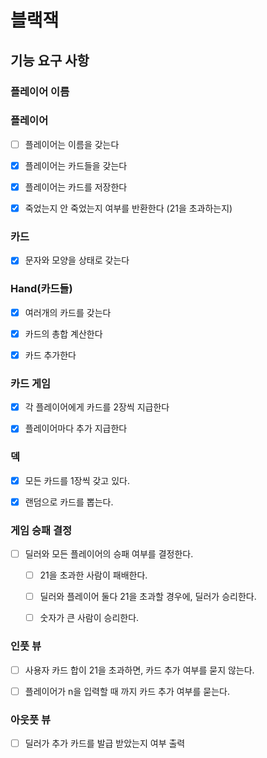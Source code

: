 # 블랙잭


## 기능 요구 사항

### 플레이어 이름

### 플레이어

- [ ] 플레이어는 이름을 갖는다
- [X] 플레이어는 카드들을 갖는다
- [X] 플레이어는 카드를 저장한다 
- [X] 죽었는지 안 죽었는지 여부를 반환한다 (21을 초과하는지)


### 카드

- [x] 문자와 모양을 상태로 갖는다 


### Hand(카드들)

- [x] 여러개의 카드를 갖는다
- [x] 카드의 총합 계산한다 
- [x] 카드 추가한다 


### 카드 게임

- [x] 각 플레이어에게 카드를 2장씩 지급한다
- [x] 플레이어마다 추가 지급한다


### 덱

- [x] 모든 카드를 1장씩 갖고 있다. 
- [x] 랜덤으로 카드를 뽑는다.


### 게임 승패 결정
 
- [ ] 딜러와 모든 플레이어의 승패 여부를 결정한다. 
  - [ ] 21을 초과한 사람이 패배한다. 
  - [ ] 딜러와 플레이어 둘다 21을 초과할 경우에, 딜러가 승리한다. 
  - [ ] 숫자가 큰 사람이 승리한다. 


### 인풋 뷰

- [ ] 사용자 카드 합이 21을 초과하면, 카드 추가 여부를 묻지 않는다.
- [ ] 플레이어가 n을 입력할 때 까지 카드 추가 여부를 묻는다. 


### 아웃풋 뷰

- [ ] 딜러가 추가 카드를 발급 받았는지 여부 출력
